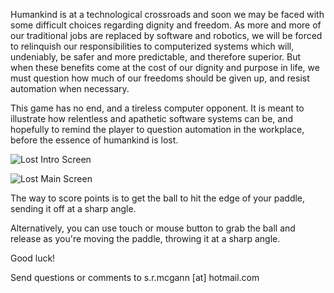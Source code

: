 Humankind is at a technological crossroads and soon we may be faced with some difficult choices regarding dignity and freedom. As more and more of our traditional jobs are replaced by software and robotics, we will be forced to relinquish our responsibilities to computerized systems which will, undeniably, be safer and more predictable, and therefore superior. But when these benefits come at the cost of our dignity and purpose in life, we must question how much of our freedoms should be given up, and resist automation when necessary.

This game has no end, and a tireless computer opponent. It is meant to illustrate how relentless and apathetic software systems can be, and hopefully to remind the player to question automation in the workplace, before the essence of humankind is lost.

![Lost Intro Screen](https://github.com/srmcgann/js13k_lost/raw/master/lost_intro.jpg)

![Lost Main Screen](https://github.com/srmcgann/js13k_lost/raw/master/lost_main.jpg)

The way to score points is to get the ball to hit the edge of your paddle, sending it off at a sharp angle.

Alternatively, you can use touch or mouse button to grab the ball and release as you're moving the paddle, throwing it at a sharp angle.

Good luck!

Send questions or comments to s.r.mcgann [at] hotmail.com

